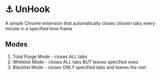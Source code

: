 # ⚓ UnHook

A simple Chrome extension that automatically closes chosen tabs every minute in a specified time frame

## Modes

1. Total Purge Mode - closes ALL tabs
2. Whitelist Mode - closes ALL tabs BUT leaves specified ones
3. Blacklist Mode - closes ONLY specified tabs and leaves the rest
